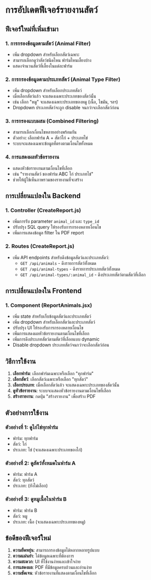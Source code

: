 # การอัปเดตฟีเจอร์รายงานสัตว์

## ฟีเจอร์ใหม่ที่เพิ่มเข้ามา

### 1. การกรองข้อมูลตามสัตว์ (Animal Filter)

- เพิ่ม dropdown สำหรับเลือกสัตว์เฉพาะ
- สามารถเลือกดูว่าสัตว์ชนิดไหน ฟาร์มไหนเลี้ยงบ้าง
- แสดงจำนวนสัตว์ที่เลี้ยงในแต่ละฟาร์ม

### 2. การกรองข้อมูลตามประเภทสัตว์ (Animal Type Filter)

- เพิ่ม dropdown สำหรับเลือกประเภทสัตว์
- เมื่อเลือกสัตว์แล้ว จะแสดงเฉพาะประเภทของสัตว์นั้น
- เช่น เลือก "หมู" จะแสดงเฉพาะประเภทของหมู (เนื้อ, ไขมัน, ฯลฯ)
- Dropdown ประเภทสัตว์จะถูก disable จนกว่าจะเลือกสัตว์ก่อน

### 3. การกรองแบบผสม (Combined Filtering)

- สามารถเลือกเงื่อนไขหลายอย่างพร้อมกัน
- ตัวอย่าง: เลือกฟาร์ม A + สัตว์ไก่ + ประเภทไข่
- ระบบจะแสดงเฉพาะข้อมูลที่ตรงตามเงื่อนไขทั้งหมด

### 4. การแสดงผลหัวข้อรายงาน

- แสดงหัวข้อรายงานตามเงื่อนไขที่เลือก
- เช่น "รายงานสัตว์ ของฟาร์ม ABC ไก่ ประเภทไข่"
- ช่วยให้ผู้ใช้เห็นภาพรวมของรายงานที่จะสร้าง

## การเปลี่ยนแปลงใน Backend

### 1. Controller (CreateReport.js)

- เพิ่มการรับ parameter `animal_id` และ `type_id`
- ปรับปรุง SQL query ให้รองรับการกรองหลายเงื่อนไข
- เพิ่มการแสดงข้อมูล filter ใน PDF report

### 2. Routes (CreateReport.js)

- เพิ่ม API endpoints สำหรับดึงข้อมูลสัตว์และประเภทสัตว์:
  - `GET /api/animals` - ดึงรายการสัตว์ทั้งหมด
  - `GET /api/animal-types` - ดึงรายการประเภทสัตว์ทั้งหมด
  - `GET /api/animal-types/:animal_id` - ดึงประเภทสัตว์ตามสัตว์ที่เลือก

## การเปลี่ยนแปลงใน Frontend

### 1. Component (ReportAnimals.jsx)

- เพิ่ม state สำหรับเก็บข้อมูลสัตว์และประเภทสัตว์
- เพิ่ม dropdown สำหรับเลือกสัตว์และประเภทสัตว์
- ปรับปรุง UI ให้รองรับการกรองหลายเงื่อนไข
- เพิ่มการแสดงผลหัวข้อรายงานตามเงื่อนไขที่เลือก
- เพิ่มการดึงประเภทสัตว์ตามสัตว์ที่เลือกแบบ dynamic
- Disable dropdown ประเภทสัตว์จนกว่าจะเลือกสัตว์ก่อน

## วิธีการใช้งาน

1. **เลือกฟาร์ม**: เลือกฟาร์มเฉพาะหรือเลือก "ทุกฟาร์ม"
2. **เลือกสัตว์**: เลือกสัตว์เฉพาะหรือเลือก "ทุกสัตว์"
3. **เลือกประเภท**: เมื่อเลือกสัตว์แล้ว จะแสดงเฉพาะประเภทของสัตว์นั้น
4. **ดูหัวข้อรายงาน**: ระบบจะแสดงหัวข้อรายงานตามเงื่อนไขที่เลือก
5. **สร้างรายงาน**: กดปุ่ม "สร้างรายงาน" เพื่อสร้าง PDF

## ตัวอย่างการใช้งาน

### ตัวอย่างที่ 1: ดูไก่ไข่ทุกฟาร์ม

- ฟาร์ม: ทุกฟาร์ม
- สัตว์: ไก่
- ประเภท: ไข่ (จะแสดงเฉพาะประเภทของไก่)

### ตัวอย่างที่ 2: ดูสัตว์ทั้งหมดในฟาร์ม A

- ฟาร์ม: ฟาร์ม A
- สัตว์: ทุกสัตว์
- ประเภท: (ยังไม่เลือก)

### ตัวอย่างที่ 3: ดูหมูเนื้อในฟาร์ม B

- ฟาร์ม: ฟาร์ม B
- สัตว์: หมู
- ประเภท: เนื้อ (จะแสดงเฉพาะประเภทของหมู)

## ข้อดีของฟีเจอร์ใหม่

1. **ความยืดหยุ่น**: สามารถกรองข้อมูลได้หลากหลายรูปแบบ
2. **ความแม่นยำ**: ได้ข้อมูลเฉพาะที่ต้องการ
3. **ความสะดวก**: UI ที่ใช้งานง่ายและเข้าใจง่าย
4. **การแสดงผล**: PDF ที่มีข้อมูลครบถ้วนและอ่านง่าย
5. **ความชัดเจน**: หัวข้อรายงานที่แสดงตามเงื่อนไขที่เลือก
